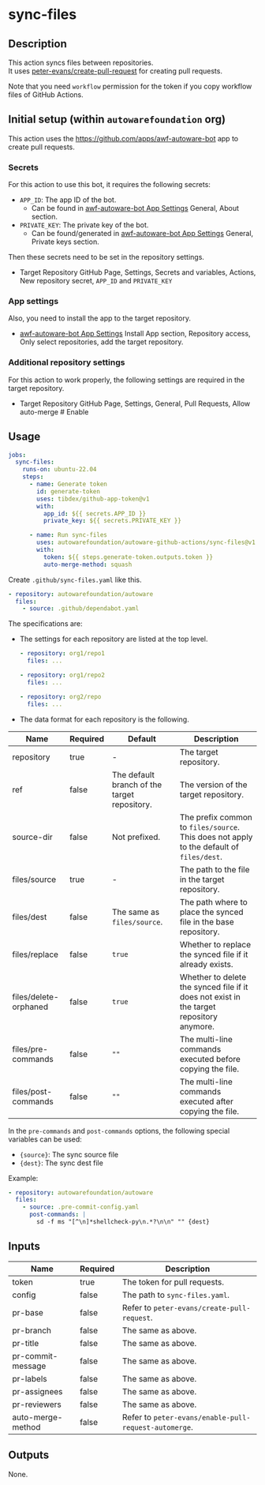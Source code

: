 # sync-files

## Description

This action syncs files between repositories.  
It uses [peter-evans/create-pull-request](https://github.com/peter-evans/create-pull-request/) for creating pull requests.

Note that you need `workflow` permission for the token if you copy workflow files of GitHub Actions.

## Initial setup (within `autowarefoundation` org)

This action uses the <https://github.com/apps/awf-autoware-bot> app to create pull requests.

### Secrets

For this action to use this bot, it requires the following secrets:

- `APP_ID`: The app ID of the bot.
  - Can be found in [awf-autoware-bot App Settings](https://github.com/organizations/autowarefoundation/settings/apps/awf-autoware-bot) General, About section.
- `PRIVATE_KEY`: The private key of the bot.
  - Can be found/generated in [awf-autoware-bot App Settings](https://github.com/organizations/autowarefoundation/settings/apps/awf-autoware-bot) General, Private keys section.

Then these secrets need to be set in the repository settings.

- Target Repository GitHub Page, Settings, Secrets and variables, Actions, New repository secret, `APP_ID` and `PRIVATE_KEY`

### App settings

Also, you need to install the app to the target repository.

- [awf-autoware-bot App Settings](https://github.com/organizations/autowarefoundation/settings/apps/awf-autoware-bot) Install App section, Repository access, Only select repositories, add the target repository.

### Additional repository settings

For this action to work properly, the following settings are required in the target repository.

- Target Repository GitHub Page, Settings, General, Pull Requests, Allow auto-merge # Enable

## Usage

```yaml
jobs:
  sync-files:
    runs-on: ubuntu-22.04
    steps:
      - name: Generate token
        id: generate-token
        uses: tibdex/github-app-token@v1
        with:
          app_id: ${{ secrets.APP_ID }}
          private_key: ${{ secrets.PRIVATE_KEY }}

      - name: Run sync-files
        uses: autowarefoundation/autoware-github-actions/sync-files@v1
        with:
          token: ${{ steps.generate-token.outputs.token }}
          auto-merge-method: squash
```

Create `.github/sync-files.yaml` like this.

```yaml
- repository: autowarefoundation/autoware
  files:
    - source: .github/dependabot.yaml
```

The specifications are:

- The settings for each repository are listed at the top level.

  ```yaml
  - repository: org1/repo1
    files: ...

  - repository: org1/repo2
    files: ...

  - repository: org2/repo
    files: ...
  ```

- The data format for each repository is the following.

| Name                  | Required | Default                                      | Description                                                                              |
| --------------------- | -------- | -------------------------------------------- | ---------------------------------------------------------------------------------------- |
| repository            | true     | -                                            | The target repository.                                                                   |
| ref                   | false    | The default branch of the target repository. | The version of the target repository.                                                    |
| source-dir            | false    | Not prefixed.                                | The prefix common to `files/source`. This does not apply to the default of `files/dest`. |
| files/source          | true     | -                                            | The path to the file in the target repository.                                           |
| files/dest            | false    | The same as `files/source`.                  | The path where to place the synced file in the base repository.                          |
| files/replace         | false    | `true`                                       | Whether to replace the synced file if it already exists.                                 |
| files/delete-orphaned | false    | `true`                                       | Whether to delete the synced file if it does not exist in the target repository anymore. |
| files/pre-commands    | false    | `""`                                         | The multi-line commands executed before copying the file.                                |
| files/post-commands   | false    | `""`                                         | The multi-line commands executed after copying the file.                                 |

In the `pre-commands` and `post-commands` options, the following special variables can be used:

- `{source}`: The sync source file
- `{dest}`: The sync dest file

Example:

```yaml
- repository: autowarefoundation/autoware
  files:
    - source: .pre-commit-config.yaml
      post-commands: |
        sd -f ms "[^\n]*shellcheck-py\n.*?\n\n" "" {dest}
```

## Inputs

| Name              | Required | Description                                           |
| ----------------- | -------- | ----------------------------------------------------- |
| token             | true     | The token for pull requests.                          |
| config            | false    | The path to `sync-files.yaml`.                        |
| pr-base           | false    | Refer to `peter-evans/create-pull-request`.           |
| pr-branch         | false    | The same as above.                                    |
| pr-title          | false    | The same as above.                                    |
| pr-commit-message | false    | The same as above.                                    |
| pr-labels         | false    | The same as above.                                    |
| pr-assignees      | false    | The same as above.                                    |
| pr-reviewers      | false    | The same as above.                                    |
| auto-merge-method | false    | Refer to `peter-evans/enable-pull-request-automerge`. |

## Outputs

None.
